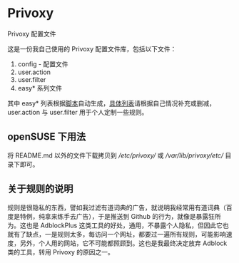 Privoxy
=======

Privoxy 配置文件


这是一份我自己使用的 Privoxy 配置文件库，包括以下文件：

1. config - 配置文件
2. user.action 
3. user.filter
4. easy* 系列文件

其中 easy* 列表根据[脚本](http://andrwe.org/scripting/bash/privoxy-blocklist)自动生成，[具体列表](https://easylist.adblockplus.org/en/)请根据自己情况补充或删减，user.action 与 user.filter 用于个人定制一些规则。

## openSUSE 下用法

将 README.md 以外的文件下载拷贝到 _/etc/privoxy/_ 或 _/var/lib/privoxy/etc/_ 目录下即可。

## 关于规则的说明

规则是很隐私的东西，譬如我过滤有道词典的广告，就说明我经常用有道词典（百度是特例，纯拿来练手去广告），于是推送到 Github 的行为，就像是暴露狂所为。这也是 AdblockPlus 这类工具的好处，通用，不暴露个人隐私，但因此它也就有了缺点，一是规则太多，每访问一个网址，都要过一遍所有规则，可能影响速度，另外，个人用的网站，它不可能都照顾到。这也是我最终决定放弃 Adblock 类的工具，转用 Privoxy 的原因之一。
